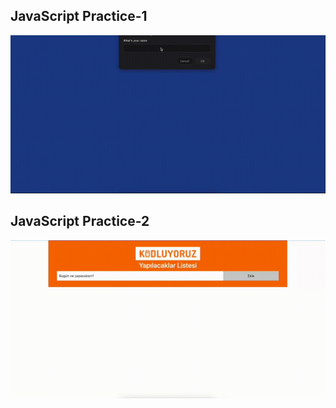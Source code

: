 ## JavaScript Practice-1

![](/img/REC-20231013013820.gif)

## JavaScript Practice-2

![](/img/REC-20231013014217.gif)